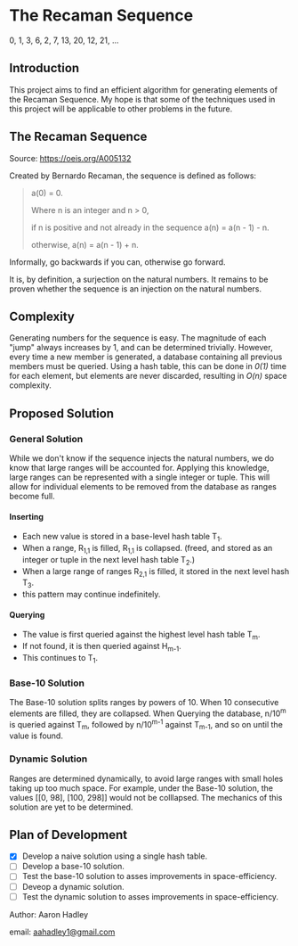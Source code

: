# The Recaman Sequence
0, 1, 3, 6, 2, 7, 13, 20, 12, 21, ...

## Introduction
This project aims to find an efficient algorithm for generating elements of the
Recaman Sequence. My hope is that some of the techniques used in this project
will be applicable to other problems in the future.

## The Recaman Sequence
Source: https://oeis.org/A005132

Created by Bernardo Recaman, the sequence is defined as follows:

> a(0) = 0.
>
> Where n is an integer and n > 0,
>
>   if n is positive and not already in the sequence
>        a(n) = a(n - 1) - n.
>    
>    otherwise,
>        a(n) = a(n - 1) + n.

Informally, go backwards if you can, otherwise go forward.

It is, by definition, a surjection on the natural numbers.
It remains to be proven whether the sequence is an injection on the natural numbers.

## Complexity
Generating numbers for the sequence is easy. The magnitude of each "jump" always 
increases by 1, and can be determined trivially. However, every time a new member
is generated, a database containing all previous members must be queried. Using a
hash table, this can be done in *0(1)* time for each element, but elements are 
never discarded, resulting in *O(n)* space complexity.

## Proposed Solution

### General Solution
While we don't know if the sequence injects the natural numbers, we do know that
large ranges will be accounted for. Applying this knowledge, large ranges can be
represented with a single integer or tuple. This will allow for individual elements to be removed from the database as ranges become full.

#### Inserting

- Each new value is stored in a base-level hash table T<sub>1</sub>.
- When a range, R<sub>1,1</sub> is filled, R<sub>1,1</sub> is collapsed. (freed, and stored as an integer or tuple in the next level hash table T<sub>2</sub>.)
- When a large range of ranges R<sub>2,1</sub> is filled, it stored in the next level hash T<sub>3</sub>.
- this pattern may continue indefinitely.

#### Querying

- The value is first queried against the highest level hash table T<sub>m</sub>.
- If not found, it is then queried against H<sub>m-1</sub>.
- This continues to T<sub>1</sub>.

### Base-10 Solution
The Base-10 solution splits ranges by powers of 10. When 10 consecutive elements are filled, they are collapsed. When Querying the database, n/10<sup>m</sup> is queried against T<sub>m</sub>, followed by n/10<sup>m-1</sup> against T<sub>m-1</sub>, and so on until the value is found.

### Dynamic Solution
Ranges are determined dynamically, to avoid large ranges with small holes taking up
too much space. For example, under the Base-10 solution, the values
[[0, 98], [100, 298]] would not be colllapsed. The mechanics of this solution are
yet to be determined.

## Plan of Development

- [x] Develop a naive solution using a single hash table.
- [ ] Develop a base-10 solution.
- [ ] Test the base-10 solution to asses improvements in space-efficiency.
- [ ] Deveop a dynamic solution.
- [ ] Test the dynamic solution to asses improvements in space-efficiency.

Author: Aaron Hadley

email:  aahadley1@gmail.com
